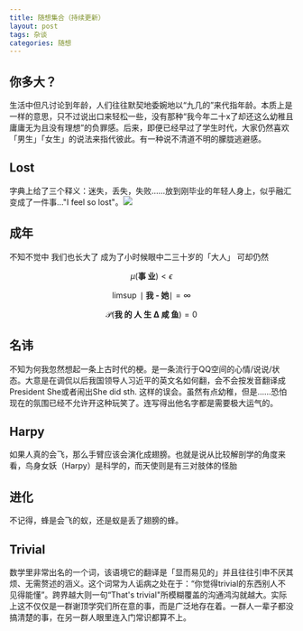 ```yaml
---
title: 随想集合（持续更新）
layout: post
tags: 杂谈
categories: 随想
---
```


## 你多大？
生活中但凡讨论到年龄，人们往往默契地委婉地以“九几的”来代指年龄。本质上是一样的意思，只不过说出口来轻松一些，没有那种“我今年二十x了却还这么幼稚且庸庸无为且没有理想”的负罪感。后来，即便已经早过了学生时代，大家仍然喜欢「男生」「女生」的说法来指代彼此。有一种说不清道不明的朦胧逃避感。

## Lost
字典上给了三个释义：迷失，丢失，失败……放到刚毕业的年轻人身上，似乎融汇变成了一件事…"I feel so lost"。![](https://nullrecurrent.github.io//image/20.jpg)

## 成年
不知不觉中
我们也长大了
成为了小时候眼中二三十岁的「大人」
可却仍然

$$\mu(\textbf{事 业})<\epsilon $$

$$ \limsup \mid \textbf{我  -  她} \mid =\infty $$

$$\mathcal{P}(\textbf{我 的 人 生 Δ 咸 鱼})=0 $$

## 名讳
不知为何我忽然想起一条上古时代的梗。是一条流行于QQ空间的心情/说说/状态。大意是在调侃以后我国领导人习近平的英文名如何翻，会不会按发音翻译成President She或者闹出She did sth. 这样的误会。虽然有点幼稚，但是……恐怕现在的氛围已经不允许开这种玩笑了。连写得出他名字都是需要极大运气的。

## Harpy
如果人真的会飞，那么手臂应该会演化成翅膀。也就是说从比较解剖学的角度来看，鸟身女妖（Harpy）是科学的，而天使则是有三对肢体的怪胎

## 进化
不记得，蜂是会飞的蚁，还是蚁是丢了翅膀的蜂。

## Trivial
数学里非常出名的一个词，该语境它的翻译是「显而易见的」并且往往引申不厌其烦、无需赘述的涵义。这个词常为人诟病之处在于：“你觉得trivial的东西别人不见得能懂”。跨界越大则一句“That's trivial"所模糊覆盖的沟通鸿沟就越大。实际上这不仅仅是一群谢顶学究们所在意的事，而是广泛地存在着。一群人一辈子都没搞清楚的事，在另一群人眼里连入门常识都算不上。
